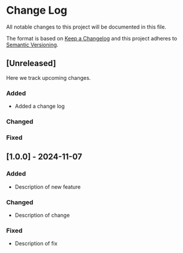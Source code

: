 # Change Log
All notable changes to this project will be documented in this file.
 
The format is based on [Keep a Changelog](http://keepachangelog.com/)
and this project adheres to [Semantic Versioning](http://semver.org/).
 
## [Unreleased]
 
Here we track upcoming changes.
 
### Added
- Added a change log
 
### Changed
 
### Fixed
 
## [1.0.0] - 2024-11-07
 
### Added

- Description of new feature
 
### Changed
  
- Description of change
 
### Fixed
 
- Description of fix
